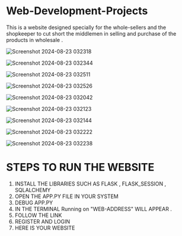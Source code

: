 # Web-Development-Projects
This is a website designed specially for the whole-sellers and the shopkeeper to cut short the middlemen in selling and purchase of the products in wholesale . 

![Screenshot 2024-08-23 032318](https://github.com/user-attachments/assets/8092fc51-bd29-4f19-8ca1-f2a012ae2251)

![Screenshot 2024-08-23 032344](https://github.com/user-attachments/assets/a7a657bd-6da6-423b-b70d-648cc752d945)

![Screenshot 2024-08-23 032511](https://github.com/user-attachments/assets/5b4174a2-63e0-4495-b64d-84090404deea)

![Screenshot 2024-08-23 032526](https://github.com/user-attachments/assets/ec24934b-fea0-4666-b7aa-4e2e43850b44)

![Screenshot 2024-08-23 032042](https://github.com/user-attachments/assets/78870d7e-d92c-461e-a184-2da726a21f18)

![Screenshot 2024-08-23 032123](https://github.com/user-attachments/assets/eb76b606-c508-43c0-8d13-3b29b8d1d3c6)

![Screenshot 2024-08-23 032144](https://github.com/user-attachments/assets/0ff5671b-3d5a-4d79-983f-189df1400fe9)

![Screenshot 2024-08-23 032222](https://github.com/user-attachments/assets/2b2d72c1-01b7-4961-9427-618f4c60a29a)

![Screenshot 2024-08-23 032238](https://github.com/user-attachments/assets/0005c234-aca2-4905-b6fc-bcca6be427b9)

# STEPS TO RUN THE WEBSITE
1. INSTALL THE LIBRARIES SUCH AS FLASK , FLASK_SESSION , SQLALCHEMY
2. OPEN THE APP.PY FILE IN YOUR SYSTEM
3. DEBUG APP.PY
4. IN THE TERMINAL  Running on "WEB-ADDRESS" WILL APPEAR .
5. FOLLOW THE LINK
6. REGISTER AND LOGIN
7. HERE IS YOUR WEBSITE
